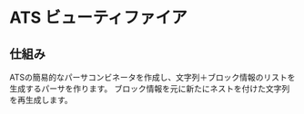 # ATS ビューティファイア


## 仕組み

ATSの簡易的なパーサコンビネータを作成し、文字列＋ブロック情報のリストを生成するパーサを作ります。
ブロック情報を元に新たにネストを付けた文字列を再生成します。


